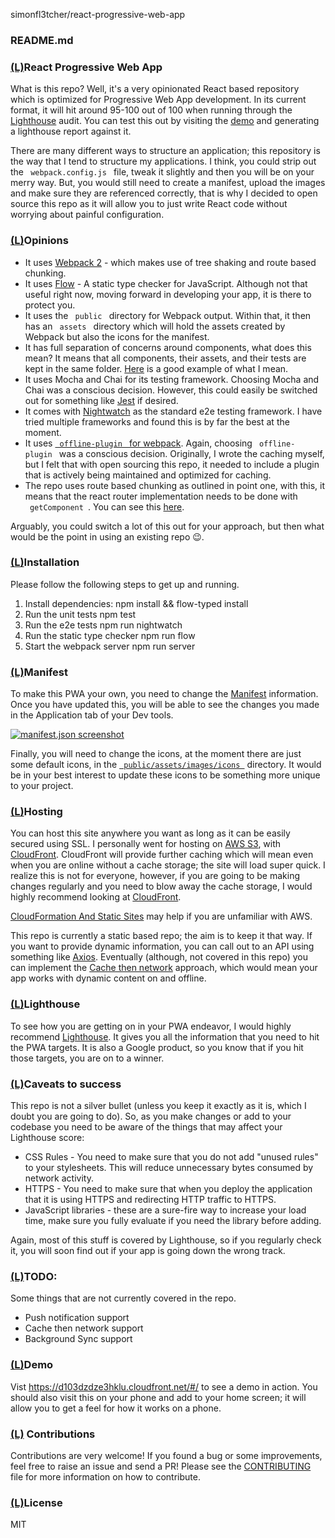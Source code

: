 simonfl3tcher/react-progressive-web-app

###    README.md

### [(L)](https://github.com/simonfl3tcher/react-progressive-web-app#react-progressive-web-app)React Progressive Web App

What is this repo? Well, it's a very opinionated React based repository which is optimized for Progressive Web App development. In its current format, it will hit around 95-100 out of 100 when running through the [Lighthouse](https://developers.google.com/web/tools/lighthouse/) audit. You can test this out by visiting the [demo](https://d103dzdze3hklu.cloudfront.net/#/) and generating a lighthouse report against it.

There are many different ways to structure an application; this repository is the way that I tend to structure my applications. I think, you could strip out the ` webpack.config.js ` file, tweak it slightly and then you will be on your merry way. But, you would still need to create a manifest, upload the images and make sure they are referenced correctly, that is why I decided to open source this repo as it will allow you to just write React code without worrying about painful configuration.

### [(L)](https://github.com/simonfl3tcher/react-progressive-web-app#opinions)Opinions

- It uses [Webpack 2](https://webpack.js.org/) - which makes use of tree shaking and route based chunking.
- It uses [Flow](https://flowtype.org/) - A static type checker for JavaScript. Although not that useful right now, moving forward in developing your app, it is there to protect you.
- It uses the ` public ` directory for Webpack output. Within that, it then has an ` assets ` directory which will hold the assets created by Webpack but also the icons for the manifest.
- It has full separation of concerns around components, what does this mean? It means that all components, their assets, and their tests are kept in the same folder. [Here](https://github.com/simonfl3tcher/react-progressive-web-app/tree/master/src/components/Home) is a good example of what I mean.
- It uses Mocha and Chai for its testing framework. Choosing Mocha and Chai was a conscious decision. However, this could easily be switched out for something like [Jest](https://facebook.github.io/jest/) if desired.
- It comes with [Nightwatch](http://nightwatchjs.org/) as the standard e2e testing framework. I have tried multiple frameworks and found this is by far the best at the moment.
- It uses [` offline-plugin ` for webpack](https://github.com/NekR/offline-plugin). Again, choosing ` offline-plugin ` was a conscious decision. Originally, I wrote the caching myself, but I felt that with open sourcing this repo, it needed to include a plugin that is actively being maintained and optimized for caching.
- The repo uses route based chunking as outlined in point one, with this, it means that the react router implementation needs to be done with ` getComponent `. You can see this [here](https://github.com/simonfl3tcher/react-progressive-web-app/blob/master/src/App.jsx#L17).

Arguably, you could switch a lot of this out for your approach, but then what would be the point in using an existing repo 😉.

### [(L)](https://github.com/simonfl3tcher/react-progressive-web-app#installation)Installation

Please follow the following steps to get up and running.
1. Install dependencies:
npm install && flow-typed install
2. Run the unit tests
npm test
3. Run the e2e tests
npm run nightwatch
4. Run the static type checker
npm run flow
5. Start the webpack server
npm run server

### [(L)](https://github.com/simonfl3tcher/react-progressive-web-app#manifest)Manifest

To make this PWA your own, you need to change the [Manifest](https://github.com/simonfl3tcher/react-progressive-web-app/blob/master/public/manifest.json) information. Once you have updated this, you will be able to see the changes you made in the Application tab of your Dev tools.

[![manifest.json screenshot](../_resources/2cd98b3fbfa567e4dc20a5a3652295b6.png)](https://camo.githubusercontent.com/ceabb1ad1fa9b882249e2a6b5d6ee6dead901f32/68747470733a2f2f73332d65752d776573742d312e616d617a6f6e6177732e636f6d2f73696d6f6e666c3374636865722d6769746875622d696d6167652f53637265656e73686f742b323031372d30322d32332b31382e34322e35362e706e67)

Finally, you will need to change the icons, at the moment there are just some default icons, in the [` public/assets/images/icons `](https://github.com/simonfl3tcher/react-progressive-web-app/tree/master/public/assets/images/icons) directory. It would be in your best interest to update these icons to be something more unique to your project.

### [(L)](https://github.com/simonfl3tcher/react-progressive-web-app#hosting)Hosting

You can host this site anywhere you want as long as it can be easily secured using SSL. I personally went for hosting on [AWS S3](https://aws.amazon.com/s3/), with [CloudFront](https://aws.amazon.com/cloudfront/). CloudFront will provide further caching which will mean even when you are online without a cache storage; the site will load super quick. I realize this is not for everyone, however, if you are going to be making changes regularly and you need to blow away the cache storage, I would highly recommend looking at [CloudFront](https://aws.amazon.com/cloudfront/).

[CloudFormation And Static Sites](https://serverlesscode.com/post/instant-static-site-cloudformation/) may help if you are unfamiliar with AWS.

This repo is currently a static based repo; the aim is to keep it that way. If you want to provide dynamic information, you can call out to an API using something like [Axios](https://github.com/mzabriskie/axios). Eventually (although, not covered in this repo) you can implement the [Cache then network](https://jakearchibald.com/2014/offline-cookbook/#cache-then-network) approach, which would mean your app works with dynamic content on and offline.

### [(L)](https://github.com/simonfl3tcher/react-progressive-web-app#lighthouse)Lighthouse

To see how you are getting on in your PWA endeavor, I would highly recommend [Lighthouse](https://developers.google.com/web/tools/lighthouse/). It gives you all the information that you need to hit the PWA targets. It is also a Google product, so you know that if you hit those targets, you are on to a winner.

### [(L)](https://github.com/simonfl3tcher/react-progressive-web-app#caveats-to-success)Caveats to success

This repo is not a silver bullet (unless you keep it exactly as it is, which I doubt you are going to do). So, as you make changes or add to your codebase you need to be aware of the things that may affect your Lighthouse score:

- CSS Rules - You need to make sure that you do not add "unused rules" to your stylesheets. This will reduce unnecessary bytes consumed by network activity.
- HTTPS - You need to make sure that when you deploy the application that it is using HTTPS and redirecting HTTP traffic to HTTPS.
- JavaScript libraries - these are a sure-fire way to increase your load time, make sure you fully evaluate if you need the library before adding.

Again, most of this stuff is covered by Lighthouse, so if you regularly check it, you will soon find out if your app is going down the wrong track.

### [(L)](https://github.com/simonfl3tcher/react-progressive-web-app#todo)TODO:

Some things that are not currently covered in the repo.

- Push notification support
- Cache then network support
- Background Sync support

### [(L)](https://github.com/simonfl3tcher/react-progressive-web-app#demo)Demo

Vist https://d103dzdze3hklu.cloudfront.net/#/ to see a demo in action. You should also visit this on your phone and add to your home screen; it will allow you to get a feel for how it works on a phone.

### [(L)](https://github.com/simonfl3tcher/react-progressive-web-app#contributions) Contributions

Contributions are very welcome! If you found a bug or some improvements, feel free to raise an issue and send a PR! Please see the [CONTRIBUTING](https://github.com/simonfl3tcher/react-progressive-web-app/blob/master/CONTRIBUTING.md) file for more information on how to contribute.

### [(L)](https://github.com/simonfl3tcher/react-progressive-web-app#license)License

MIT